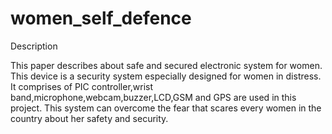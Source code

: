 # women_self_defence
Description
	
This paper describes about safe and secured electronic system for women. This device is a security system especially designed for women in distress. It comprises of PIC controller,wrist band,microphone,webcam,buzzer,LCD,GSM and GPS are used in this project. This system can overcome the fear that scares every women in the country about her safety and security.
